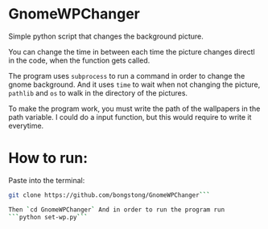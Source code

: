 # GnomeWPChanger
Simple python script that changes the background picture.

You can change the time in between each time the picture changes
directl in the code, when the function gets called.

The program uses `subprocess` to run a command in order to change the
gnome background. And it uses `time` to wait when not changing the picture,
`pathlib` and `os` to walk in the directory of the pictures.

To make the program work, you must write the path of the wallpapers in the
path variable. I could do a input function, but this would require to write
it everytime.

# How to run:

Paste into the terminal:
```sh
git clone https://github.com/bongstong/GnomeWPChanger```

Then `cd GnomeWPChanger` And in order to run the program run
```python set-wp.py```
